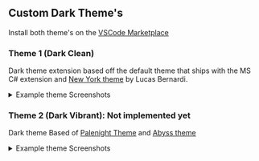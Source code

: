 ## Custom Dark Theme's
Install both theme's on the [VSCode Marketplace](https://marketplace.visualstudio.com/items?itemName=Jubster.customdark)
### Theme 1 (Dark Clean)
Dark theme extension based off the default theme that ships with the MS C# extension and [New York theme](https://github.com/Bernardi23/New-York-Theme) by Lucas Bernardi.

<details> 
<summary> Example theme Screenshots </summary>
  
![](https://github.com/Jubster7/CustomDark/blob/main/Theme%20Screenshots/example%201.png?raw=true)
![](https://github.com/Jubster7/CustomDark/blob/main/Theme%20Screenshots/example%202.png?raw=true)

</details>

### Theme 2 (Dark Vibrant): Not implemented yet
Dark theme Based of [Palenight Theme](https://github.com/whizkydee/vscode-palenight-theme) and [Abyss theme](https://github.com/microsoft/vscode/tree/main/extensions/theme-abyss)

<details> 
<summary> Example theme Screenshots </summary>
</details>
